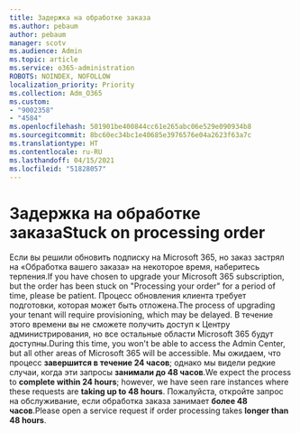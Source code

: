 ```yaml
---
title: Задержка на обработке заказа
ms.author: pebaum
author: pebaum
manager: scotv
ms.audience: Admin
ms.topic: article
ms.service: o365-administration
ROBOTS: NOINDEX, NOFOLLOW
localization_priority: Priority
ms.collection: Adm_O365
ms.custom:
- "9002358"
- "4584"
ms.openlocfilehash: 501901be400844cc61e265abc06e529e090934b8
ms.sourcegitcommit: 8bc60ec34bc1e40685e3976576e04a2623f63a7c
ms.translationtype: HT
ms.contentlocale: ru-RU
ms.lasthandoff: 04/15/2021
ms.locfileid: "51828057"
---
```

# <a name="stuck-on-processing-order"></a><span data-ttu-id="23b61-102">Задержка на обработке заказа</span><span class="sxs-lookup"><span data-stu-id="23b61-102">Stuck on processing order</span></span>

<span data-ttu-id="23b61-103">Если вы решили обновить подписку на Microsoft 365, но заказ застрял на «Обработка вашего заказа» на некоторое время, наберитесь терпения.</span><span class="sxs-lookup"><span data-stu-id="23b61-103">If you have chosen to upgrade your Microsoft 365 subscription, but the order has been stuck on "Processing your order" for a period of time, please be patient.</span></span> <span data-ttu-id="23b61-104">Процесс обновления клиента требует подготовки, которая может быть отложена.</span><span class="sxs-lookup"><span data-stu-id="23b61-104">The process of upgrading your tenant will require provisioning, which may be delayed.</span></span> <span data-ttu-id="23b61-105">В течение этого времени вы не сможете получить доступ к Центру администрирования, но все остальные области Microsoft 365 будут доступны.</span><span class="sxs-lookup"><span data-stu-id="23b61-105">During this time, you won't be able to access the Admin Center, but all other areas of Microsoft 365 will be accessible.</span></span> <span data-ttu-id="23b61-106">Мы ожидаем, что процесс **завершится в течение 24 часов**; однако мы видели редкие случаи, когда эти запросы **занимали до 48 часов**.</span><span class="sxs-lookup"><span data-stu-id="23b61-106">We expect the process to **complete within 24 hours**; however, we have seen rare instances where these requests are **taking up to 48 hours**.</span></span> <span data-ttu-id="23b61-107">Пожалуйста, откройте запрос на обслуживание, если обработка заказа занимает **более 48 часов**.</span><span class="sxs-lookup"><span data-stu-id="23b61-107">Please open a service request if order processing takes **longer than 48 hours**.</span></span>
